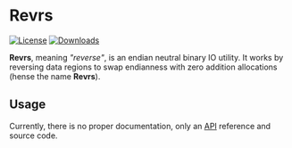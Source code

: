# Revrs

[![License](https://img.shields.io/badge/License-MIT-blue.svg?color=6230bf&style=for-the-badge)](https://github.com/ArchLeaders/Revrs/blob/master/License.md) [![Downloads](https://img.shields.io/github/v/tag/ArchLeaders/Revrs?label=NuGet&logo=NuGet&color=004880&style=for-the-badge)](https://www.nuget.org/packages/Revrs)

**Revrs**, meaning *"reverse"*, is an endian neutral binary IO utility. It works by reversing data regions to swap endianness with zero addition allocations (hense the name **Revrs**).

## Usage

Currently, there is no proper documentation, only an [API](https://archleaders.github.io/Revrs/api) reference and source code.